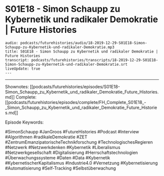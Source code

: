 # S01E18 - Simon Schaupp zu Kybernetik und radikaler Demokratie | Future Histories

```audio-note
audio: podcasts/futurehistories/audio/18-2019-12-29-S01E18-Simon-Schaupp-zu-Kybernetik-und-radikaler-Demokratie.mp3
title: S01E18 - Simon Schaupp zu Kybernetik und radikaler Demokratie | Future Histories
transcript: podcasts/futurehistories/transcripts/18-2019-12-29-S01E18-Simon-Schaupp-zu-Kybernetik-und-radikaler-Demokratie.srt
liveUpdate: true
---

```
---

Shownotes: [[podcasts/futurehistories/episodes/S01E18-Simon_Schaupp_zu_Kybernetik_und_radikaler_Demokratie_Future_Histories.md]]
Complete: [[podcasts/futurehistories/episodes/complete/FH_Complete_S01E18_-_Simon_Schaupp_zu_Kybernetik_und_radikaler_Demokratie_Future_Histories.md]]


Episode Keywords:

#SimonSchaupp #JanGroos #FutureHistories #Podcast #Interview #Algorithmen #radikaleDemokratie #ZET #ZentrumEmanzipatorischeTechnikforschung #TechnologischesRegieren #Netzwerk #Netzwerkdenken #Kybernetik #Liberalismus #Netzwerkgesellschaft #Digitalisierung #Herrschaftstechnologien #Überwachungssysteme #Daten #Data #Kybernetik #KybernetischerKapitalismus #Industrie4.0 #Vernetzung #Kybernetisierung #Automatisierung #Self-Tracking #Selbstüberwachung
